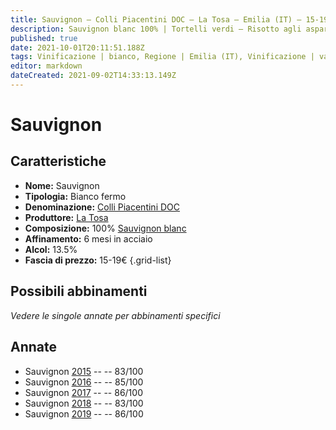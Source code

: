 ```yaml
---
title: Sauvignon – Colli Piacentini DOC – La Tosa – Emilia (IT) – 15-19€ – 2★-3★
description: Sauvignon blanc 100% | Tortelli verdi – Risotto agli asparagi
published: true
date: 2021-10-01T20:11:51.188Z
tags: Vinificazione | bianco, Regione | Emilia (IT), Vinificazione | varietale, Vinificazione | fermo, Valutazioni | 3 stelle, Vitigni | Malvasia di Candia aromatica, Prezzi | 15-19€, Alimento | pasta, Alimento-dettagli | tortelli verdi, Alimento | risotto agli asparagi
editor: markdown
dateCreated: 2021-09-02T14:33:13.149Z
---
```


# Sauvignon

## Caratteristiche
- **Nome:** Sauvignon
- **Tipologia:** Bianco fermo
- **Denominazione:** [Colli Piacentini DOC](/denominazioni/Italia/Emilia/DOC-Colli-Piacentini)
- **Produttore:** [La Tosa](/produttori/Italia/Emilia/La-Tosa) 
- **Composizione:** 100% [Sauvignon blanc](/vitigni/Italia/bacca-bianca/sauvignon-blanc)
- **Affinamento:** 6 mesi in acciaio
- **Alcol:** 13.5%
- **Fascia di prezzo:** 15-19€
{.grid-list}

## Possibili abbinamenti
*Vedere le singole annate per abbinamenti specifici*

## Annate
- Sauvignon [2015](/vini/Italia/Emilia/La-Tosa/Sauvignon-Sauvignon/2015) -- <span class="star-2"></span> -- 83/100
- Sauvignon [2016](/vini/Italia/Emilia/La-Tosa/Sauvignon-Sauvignon/2016) -- <span class="star-3"></span> -- 85/100
- Sauvignon [2017](/vini/Italia/Emilia/La-Tosa/Sauvignon-Sauvignon/2017) -- <span class="star-3"></span> -- 86/100
- Sauvignon [2018](/vini/Italia/Emilia/La-Tosa/Sauvignon-Sauvignon/2018) -- <span class="star-2"></span> -- 83/100
- Sauvignon [2019](/vini/Italia/Emilia/La-Tosa/Sauvignon-Sauvignon/2019) -- <span class="star-3"></span> -- 86/100


